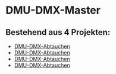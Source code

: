 # DMU-DMX-Master

## Bestehend aus 4 Projekten:
- [DMU-DMX-Abtauchen](https://github.com/DEXPERIO/DMU-DMX-Master/tree/master/DMU-DMX-Abtauchen)
- [DMU-DMX-Abtauchen](https://github.com/DEXPERIO/DMU-DMX-Master/tree/master/DMU-DMX-Abtauchen)
- [DMU-DMX-Abtauchen](https://github.com/DEXPERIO/DMU-DMX-Master/tree/master/DMU-DMX-Abtauchen)
- [DMU-DMX-Abtauchen](https://github.com/DEXPERIO/DMU-DMX-Master/tree/master/DMU-DMX-Abtauchen)

